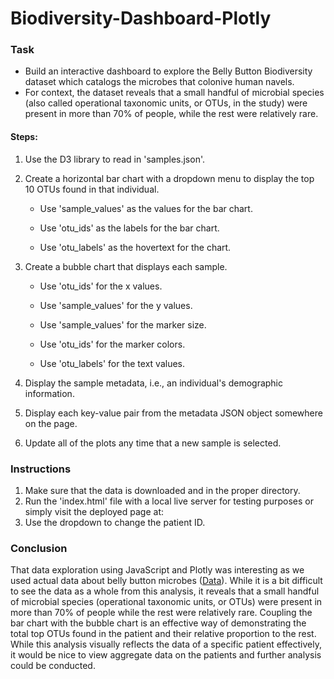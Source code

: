 # **Biodiversity-Dashboard-Plotly**


### Task

* Build an interactive dashboard to explore the Belly Button Biodiversity dataset which catalogs the microbes that colonive human navels.
* For context, the dataset reveals that a small handful of microbial species (also called operational taxonomic units, or OTUs, in the study) were present in more than 70% of people, while the rest were relatively rare.

#### Steps:

1. Use the D3 library to read in 'samples.json'.

2. Create a horizontal bar chart with a dropdown menu to display the top 10 OTUs found in that individual.

    * Use 'sample_values' as the values for the bar chart.

    * Use 'otu_ids' as the labels for the bar chart.

    * Use 'otu_labels' as the hovertext for the chart.

3. Create a bubble chart that displays each sample.

    * Use 'otu_ids' for the x values.

    * Use 'sample_values' for the y values.

    * Use 'sample_values' for the marker size.

    * Use 'otu_ids' for the marker colors.

    * Use 'otu_labels' for the text values.

4. Display the sample metadata, i.e., an individual's demographic information.

5. Display each key-value pair from the metadata JSON object somewhere on the page.

6. Update all of the plots any time that a new sample is selected.


### Instructions

1. Make sure that the data is downloaded and in the proper directory.
1. Run the 'index.html' file with a local live server for testing purposes or simply visit the deployed page at:
1. Use the dropdown to change the patient ID.



### Conclusion

That data exploration using JavaScript and Plotly was interesting as we used actual data about belly button microbes ([Data](http://robdunnlab.com/projects/belly-button-biodiversity/)). While it is a bit difficult to see the data as a whole from this analysis, it reveals that a small handful of microbial species (operational taxonomic units, or OTUs) were present in more than 70% of people while the rest were relatively rare. Coupling the bar chart with the bubble chart is an effective way of demonstrating the total top OTUs found in the patient and their relative proportion to the rest. While this analysis visually reflects the data of a specific patient effectively, it would be nice to view aggregate data on the patients and further analysis could be conducted.
